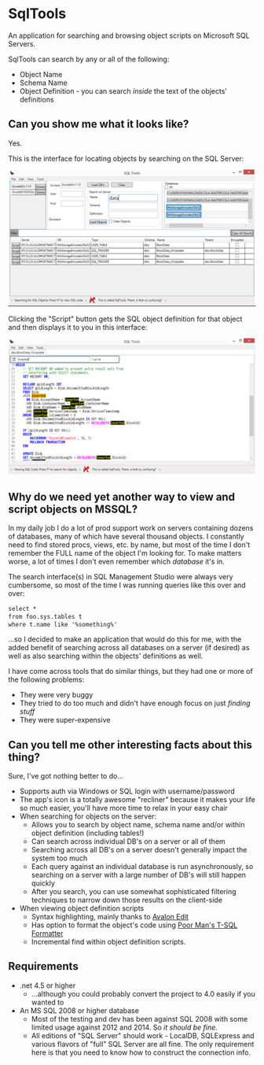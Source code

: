 # SqlTools

An application for searching and browsing object scripts on Microsoft SQL Servers.

SqlTools can search by any or all of the following:

* Object Name
* Schema Name
* Object Definition - you can search *inside* the text of the objects' definitions

## Can you show me what it looks like?

Yes.

This is the interface for locating objects by searching on the SQL Server:

![Code View Interface](/Wiki/Images/SqlToolsSearchInterface.png)

Clicking the "Script" button gets the SQL object definition for that object and then displays it to you in this interface:

![Code View Interface](/Wiki/Images/SqlToolsCodeViewInterface.png)

## Why do we need yet another way to view and script objects on MSSQL?

In my daily job I do a lot of prod support work on servers containing dozens of databases, 
many of which have several thousand objects. I constantly need to find stored procs, views, 
etc. by name, but most of the time I don't remember the FULL name of the object I'm looking 
for. To make matters worse, a lot of times I don't even remember which *database* it's in.

The search interface(s) in SQL Management Studio were always very cumbersome, so most of the time I was running queries
like this over and over:

```
select *
from foo.sys.tables t
where t.name like '%something%'
```

...so I decided to make an application that would do this for me, with the added benefit of searching 
across all databases on a server (if desired) as well as also searching within the objects' definitions as well.

I have come across tools that do similar things, but they had one or more of the following problems:

* They were very buggy
* They tried to do too much and didn't have enough focus on just *finding stuff*
* They were super-expensive

## Can you tell me other interesting facts about this thing?

Sure, I've got nothing better to do...

* Supports auth via Windows or SQL login with username/password
* The app's icon is a totally awesome "recliner" because it makes your life so much easier, you'll have more time to relax in your easy chair
* When searching for objects on the server:
  * Allows you to search by object name, schema name and/or within object definition (including tables!)
  * Can search across individual DB's on a server or all of them
  * Searching across all DB's on a server doesn't generally impact the system too much
  * Each query against an individual database is run asynchronously, so searching on a server with a large number of DB's will still happen quickly
  * After you search, you can use somewhat sophisticated filtering techniques to narrow down those results on the client-side
* When viewing object definition scripts
  * Syntax highlighting, mainly thanks to [Avalon Edit](http://avalonedit.net/)
  * Has option to format the object's code using [Poor Man's T-SQL Formatter](http://architectshack.com/PoorMansTSqlFormatter.ashx)
  * Incremental find within object definition scripts.

## Requirements

* .net 4.5 or higher 
  * ...although you could probably convert the project to 4.0 easily if you wanted to
* An MS SQL 2008 or higher database
  * Most of the testing and dev has been against SQL 2008 with some limited usage against 2012 and 2014. So *it should be fine.* 
  * All editions of "SQL Server" should work - LocalDB, SQLExpress and various flavors of "full" SQL Server are all fine. The only requirement here is that you need to know how to construct the connection info.

